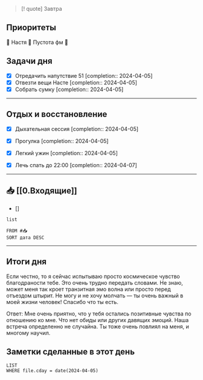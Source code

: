 > [! quote] Завтра
> 

## Приоритеты
🔴 Настя
🔴 Пустота фм
🔴

## Задачи дня
- [x] Отредачить напутствие 51  [completion:: 2024-04-05]
- [x] Отвезти вещи Насте  [completion:: 2024-04-05]
- [x] Собрать сумку  [completion:: 2024-04-05]

---
## Отдых и восстановление
- [x] Дыхательная сессия  [completion:: 2024-04-05]
- [x] Прогулка  [completion:: 2024-04-05]
- [x] Легкий ужин  [completion:: 2024-04-05]
- [x] Лечь спать до 22:00  [completion:: 2024-04-07]


---
## 📥 [[0.Входящие]]
- [] 



```dataview
list
	
FROM #📥
SORT дата DESC
```


---
## Итоги дня

Если честно, то я сейчас испытываю просто космическое чувство благодраности тебе. Это очень трудно передать словами. Не знаю, может меня так кроет транзитная эмо волна или просто перед отъездом штырит. Не могу и не хочу молчать — ты очень важный в моей жизни человек! Спасибо что ты есть. 

Ответ: Мне очень приятно, что у тебя остались позитивные чувства по отношению ко мне. Что нет обиды или других давящих эмоций. Наша встреча определенно не случайна. Ты тоже очень повлиял на меня, и многому научил.



## Заметки сделанные в этот день
```dataview
LIST
WHERE file.cday = date(2024-04-05)
```

